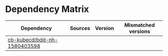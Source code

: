 # Dependency Matrix

Dependency | Sources | Version | Mismatched versions
---------- | ------- | ------- | -------------------
[cb-kubecd/bdd-nh-1580403598](https://github.com/cb-kubecd/bdd-nh-1580403598.git) |  | []() | 
